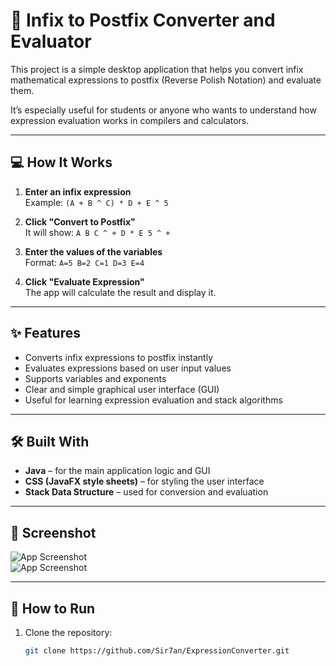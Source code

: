 # 🧮 Infix to Postfix Converter and Evaluator

This project is a simple desktop application that helps you convert infix mathematical expressions to postfix (Reverse Polish Notation) and evaluate them.

It’s especially useful for students or anyone who wants to understand how expression evaluation works in compilers and calculators.

---

## 💻 How It Works

1. **Enter an infix expression**  
   Example: `(A + B ^ C) * D + E ^ 5`

2. **Click "Convert to Postfix"**  
   It will show: `A B C ^ + D * E 5 ^ +`

3. **Enter the values of the variables**  
   Format: `A=5 B=2 C=1 D=3 E=4`

4. **Click "Evaluate Expression"**  
   The app will calculate the result and display it.

---

## ✨ Features

- Converts infix expressions to postfix instantly  
- Evaluates expressions based on user input values  
- Supports variables and exponents  
- Clear and simple graphical user interface (GUI)  
- Useful for learning expression evaluation and stack algorithms

---

## 🛠️ Built With

- **Java** – for the main application logic and GUI  
- **CSS (JavaFX style sheets)** – for styling the user interface  
- **Stack Data Structure** – used for conversion and evaluation

---

## 📸 Screenshot

![App Screenshot](./ExpressionConverterAndEvaluator_1.PNG)  
![App Screenshot](./ExpressionConverterAndEvaluator_2.PNG)  

---

## 🚀 How to Run

1. Clone the repository:  
   ```bash
   git clone https://github.com/Sir7an/ExpressionConverter.git
